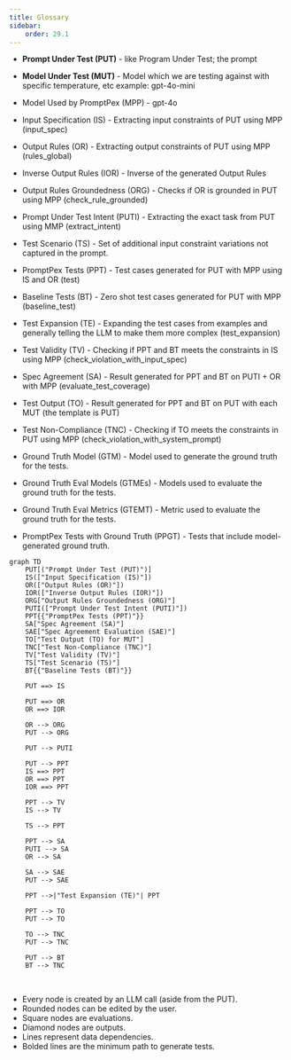```yaml
---
title: Glossary
sidebar:
    order: 29.1
---
```


- **Prompt Under Test (PUT)** - like Program Under Test; the prompt
- **Model Under Test (MUT)** - Model which we are testing against with specific temperature, etc example: gpt-4o-mini
- Model Used by PromptPex (MPP) - gpt-4o

- Input Specification (IS) - Extracting input constraints of PUT using MPP (input_spec)
- Output Rules (OR) - Extracting output constraints of PUT using MPP (rules_global)
- Inverse Output Rules (IOR) - Inverse of the generated Output Rules
- Output Rules Groundedness (ORG) - Checks if OR is grounded in PUT using MPP (check_rule_grounded)

- Prompt Under Test Intent (PUTI) - Extracting the exact task from PUT using MMP (extract_intent)

- Test Scenario (TS) - Set of additional input constraint variations not captured in the prompt.

- PromptPex Tests (PPT) - Test cases generated for PUT with MPP using IS and OR (test)
- Baseline Tests (BT) - Zero shot test cases generated for PUT with MPP (baseline_test)

- Test Expansion (TE) - Expanding the test cases from examples and generally telling the LLM to make them more complex (test_expansion)

- Test Validity (TV) - Checking if PPT and BT meets the constraints in IS using MPP (check_violation_with_input_spec)
- Spec Agreement (SA) - Result generated for PPT and BT on PUTI + OR with MPP (evaluate_test_coverage)

- Test Output (TO) - Result generated for PPT and BT on PUT with each MUT (the template is PUT)
- Test Non-Compliance (TNC) - Checking if TO meets the constraints in PUT using MPP (check_violation_with_system_prompt)

- Ground Truth Model (GTM) - Model used to generate the ground truth for the tests.
- Ground Truth Eval Models (GTMEs) - Models used to evaluate the ground truth for the tests.
- Ground Truth Eval Metrics (GTEMT) - Metric used to evaluate the ground truth for the tests.
- PromptPex Tests with Ground Truth (PPGT) - Tests that include model-generated ground truth.



```mermaid
graph TD
    PUT[("Prompt Under Test (PUT)")]
    IS(["Input Specification (IS)"])
    OR(["Output Rules (OR)"])
    IOR(["Inverse Output Rules (IOR)"])
    ORG["Output Rules Groundedness (ORG)"]
    PUTI(["Prompt Under Test Intent (PUTI)"])
    PPT{{"PromptPex Tests (PPT)"}}
    SA["Spec Agreement (SA)"]
    SAE["Spec Agreement Evaluation (SAE)"]
    TO["Test Output (TO) for MUT"]
    TNC["Test Non-Compliance (TNC)"]
    TV["Test Validity (TV)"]
    TS["Test Scenario (TS)"]
    BT{{"Baseline Tests (BT)"}}

    PUT ==> IS

    PUT ==> OR
    OR ==> IOR

    OR --> ORG
    PUT --> ORG

    PUT --> PUTI

    PUT --> PPT
    IS ==> PPT
    OR ==> PPT
    IOR ==> PPT

    PPT --> TV
    IS --> TV

    TS --> PPT

    PPT --> SA
    PUTI --> SA
    OR --> SA

    SA --> SAE
    PUT --> SAE

    PPT -->|"Test Expansion (TE)"| PPT

    PPT --> TO
    PUT --> TO

    TO --> TNC
    PUT --> TNC

    PUT --> BT
    BT --> TNC
```

<br />

- Every node is created by an LLM call (aside from the PUT).
- Rounded nodes can be edited by the user.
- Square nodes are evaluations.
- Diamond nodes are outputs.
- Lines represent data dependencies.
- Bolded lines are the minimum path to generate tests.
